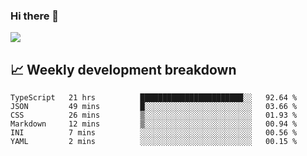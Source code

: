 ### Hi there 👋
<img align="center" src="https://github-readme-stats.vercel.app/api?username=Tumao727&show_icons=true&hide_title=true&theme=dracula" />


## 📈 Weekly development breakdown
<!--START_SECTION:waka-->

```text
TypeScript   21 hrs          ███████████████████████░░   92.64 %
JSON         49 mins         █░░░░░░░░░░░░░░░░░░░░░░░░   03.66 %
CSS          26 mins         ▒░░░░░░░░░░░░░░░░░░░░░░░░   01.93 %
Markdown     12 mins         ▒░░░░░░░░░░░░░░░░░░░░░░░░   00.94 %
INI          7 mins          ░░░░░░░░░░░░░░░░░░░░░░░░░   00.56 %
YAML         2 mins          ░░░░░░░░░░░░░░░░░░░░░░░░░   00.15 %
```

<!--END_SECTION:waka-->